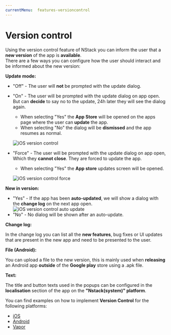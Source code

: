 ```yaml
---
currentMenu:  features-versioncontrol
---
```


# Version control

Using the version control feature of NStack you can inform the user that a **new version** of the app is **available**.  
There are a few ways you can configure how the user should interact and be informed about the new version:

**Update mode:**

- "Off" - The user will **not** be prompted with the update dialog.

- "On" - The user will be prompted with the update dialog on app open. But can **decide** to say no to the update, 24h later they will see the dialog again.

  - When selecting "Yes" the **App Store** will be opened on the apps page where the user can **update** the app.
  - When selecting "No" the dialog will be **dismissed** and the app resumes as normal.

  ![iOS version control](https://nstack-io.github.io/documentation/images/FeatureOverview/iOS/iOS_version_control.png)

- "Force" - The user will be prompted with the update dialog on app open, Which they **cannot close**. They are forced to update the app.

  - When selecting "Yes" the **App store** updates screen will be opened.

  ![iOS version control force](https://nstack-io.github.io/documentation/images/FeatureOverview/iOS/iOS_version_control_force.png)

**New in version:**

- "Yes" - If the app has been **auto-updated**, we will show a dialog with the **change log** on the next app open.  
  ![iOS version control auto update](https://nstack-io.github.io/documentation/images/FeatureOverview/iOS/iOS_version_control_auto_update.png)
- "No" - No dialog will be shown after an auto-update.

**Change log:**

In the change log you can list all the **new features**, bug fixes or UI updates that are present in the new app and need to be presented to the user.

**File (Android):**

You can upload a file to the new version, this is mainly used when **releasing** an Android app **outside** of the **Google play** store using a .apk file.

**Text:**

The title and button texts used in the popups can be configured in the **localisation** section of the app on the **"Nstack(system)" platform**.

You can find examples on how to implement **Version Control** for the following platforms:

- [iOS](../../docs/guides/iOS/ios-version-control.html)
- [Android](../../docs/guides/Android/android-version-control.html)
- [Vapor](../../docs/guides/Vapor/vapor-version-control.html)